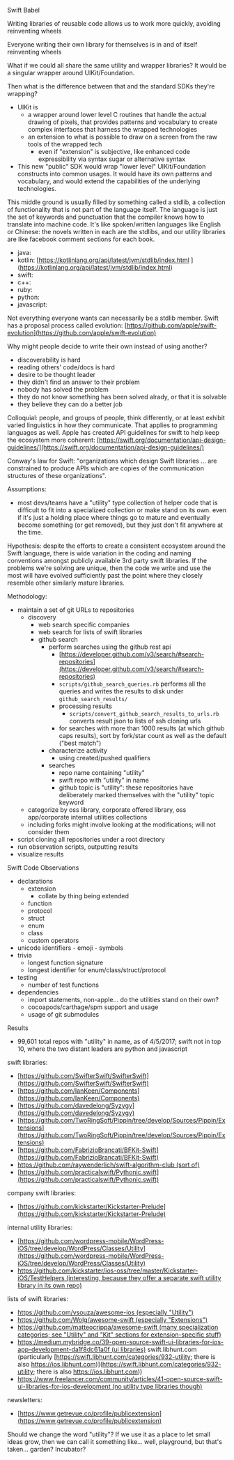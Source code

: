 Swift Babel

Writing libraries of reusable code allows us to work more quickly, avoiding reinventing wheels

Everyone writing their own library for themselves is in and of itself reinventing wheels

What if we could all share the same utility and wrapper libraries? It would be a singular wrapper around UIKit/Foundation.

Then what is the difference between that and the standard SDKs they're wrapping?

- UIKit is 
    - a wrapper around lower level C routines that handle the actual drawing of pixels, that provides patterns and vocabulary to create complex interfaces that harness the wrapped technologies
    - an extension to what is possible to draw on a screen from the raw tools of the wrapped tech
        - even if "extension" is subjective, like enhanced code expressibility via syntax sugar or alternative syntax
- This new "public" SDK would wrap "lower level" UIKit/Foundation constructs into common usages. It would have its own patterns and vocabulary, and would extend the capabilities of the underlying technologies.

This middle ground is usually filled by something called a stdlib, a collection of functionality that is not part of the language itself. The language is just the set of keywords and punctuation that the compiler knows how to translate into machine code. It's like spoken/written languages like English or Chinese: the novels written in each are the stdlibs, and our utility libraries are like facebook comment sections for each book.

- java: 
- kotlin: [https://kotlinlang.org/api/latest/jvm/stdlib/index.html \](https://kotlinlang.org/api/latest/jvm/stdlib/index.html)
- swift: 
- c++:
- ruby:
- python:
- javascript: 

Not everything everyone wants can necessarily be a stdlib member. Swift has a proposal process called evolution: [https://github.com/apple/swift-evolution](https://github.com/apple/swift-evolution)

Why might people decide to write their own instead of using another?

- discoverability is hard
- reading others' code/docs is hard
- desire to be thought leader
- they didn't find an answer to their problem
- nobody has solved the problem
- they do not know something has been solved alrady, or that it is solvable
- they believe they can do a better job

Colloquial: people, and groups of people, think differently, or at least exhibit varied linguistics in how they communicate. That applies to programming languages as well. Apple has created API guidelines for swift to help keep the ecosystem more coherent: [https://swift.org/documentation/api-design-guidelines/](https://swift.org/documentation/api-design-guidelines/)

Conway's law for Swift: "organizations which design Swift libraries ... are constrained to produce APIs which are copies of the communication structures of these organizations".

Assumptions:

- most devs/teams have a "utility" type collection of helper code that is difficult to fit into a specialized collection or make stand on its own. even if it's just a holding place where things go to mature and eventually become something (or get removed), but they just don't fit anywhere at the time.

Hypothesis: despite the efforts to create a consistent ecosystem around the Swift language, there is wide variation in the coding and naming conventions amongst publicly available 3rd party swift libraries. If the problems we're solving are unique, then the code we write and use the most will have evolved sufficiently past the point where they closely resemble other similarly mature libraries.

Methodology:

- maintain a set of git URLs to repositories
    - discovery
        - web search specific companies
        - web search for lists of swift libraries
        - github search
            - perform searches using the github rest api
                - [https://developer.github.com/v3/search/#search-repositories](https://developer.github.com/v3/search/#search-repositories)
                - `scripts/github_search_queries.rb` performs all the queries and writes the results to disk under `github_search_results/`
                - processing results
                  - `scripts/convert_github_search_results_to_urls.rb` converts result json to lists of ssh cloning urls
                - for searches with more than 1000 results (at which github caps results), sort by fork/star count as well as the default ("best match")
            - characterize activity
                - using created/pushed qualifiers
            - searches
                - repo name containing "utility"
                - swift repo with "utility" in name
                - github topic is "utility": these repositories have deliberately marked themselves with the "utility" topic keyword
    - categorize by oss library, corporate offered library, oss app/corporate internal utilities collections
    - including forks might involve looking at the modifications; will not consider them
- script cloning all repositories under a root directory
- run observation scripts, outputting results
- visualize results

Swift Code Observations

- declarations
    - extension
      - collate by thing being extended
    - function
    - protocol
    - struct
    - enum
    - class
    - custom operators
- unicode identifiers
        - emoji
        - symbols
- trivia
    - longest function signature
    - longest identifier for enum/class/struct/protocol 
- testing
    - number of test functions
- dependencies
    - import statements, non-apple... do the utilities stand on their own?
    - cocoapods/carthage/spm support and usage
    - usage of git submodules

Results

- 99,601 total repos with "utility" in name, as of 4/5/2017; swift not in top 10, where the two distant leaders are python and javascript

swift libraries:

- [https://github.com/SwifterSwift/SwifterSwift](https://github.com/SwifterSwift/SwifterSwift)
- [https://github.com/IanKeen/Components](https://github.com/IanKeen/Components)
- [https://github.com/davedelong/Syzygy](https://github.com/davedelong/Syzygy)
- [https://github.com/TwoRingSoft/Pippin/tree/develop/Sources/Pippin/Extensions](https://github.com/TwoRingSoft/Pippin/tree/develop/Sources/Pippin/Extensions)
- [https://github.com/FabrizioBrancati/BFKit-Swift](https://github.com/FabrizioBrancati/BFKit-Swift)
- [https://github.com/raywenderlich/swift-algorithm-club (sort of)](https://github.com/raywenderlich/swift-algorithm-club (sort of))
- [https://github.com/practicalswift/Pythonic.swift](https://github.com/practicalswift/Pythonic.swift)

company swift libraries:

- [https://github.com/kickstarter/Kickstarter-Prelude](https://github.com/kickstarter/Kickstarter-Prelude)

internal utility libraries:

- [https://github.com/wordpress-mobile/WordPress-iOS/tree/develop/WordPress/Classes/Utility](https://github.com/wordpress-mobile/WordPress-iOS/tree/develop/WordPress/Classes/Utility)
- [https://github.com/kickstarter/ios-oss/tree/master/Kickstarter-iOS/TestHelpers (interesting, because they offer a separate swift utility library in its own repo)](https://github.com/kickstarter/ios-oss/tree/master/Kickstarter-iOS/TestHelpers (interesting, because they offer a separate swift utility library in its own repo))

lists of swift libraries:

- [https://github.com/vsouza/awesome-ios (especially "Utility")](https://github.com/vsouza/awesome-ios (especially "Utility"))
- [https://github.com/Wolg/awesome-swift (especially "Extensions")](https://github.com/Wolg/awesome-swift (especially "Extensions"))
- [https://github.com/matteocrippa/awesome-swift (many specialization categories; see "Utility" and "Kit" sections for extension-specific stuff)](https://github.com/matteocrippa/awesome-swift (many specialization categories; see "Utility" and "Kit" sections for extension-specific stuff))
- [https://medium.mybridge.co/39-open-source-swift-ui-libraries-for-ios-app-development-da1f8dc61a0f (ui libraries)](https://medium.mybridge.co/39-open-source-swift-ui-libraries-for-ios-app-development-da1f8dc61a0f (ui libraries))
swift.libhunt.com (particularly [https://swift.libhunt.com/categories/932-utility; there is also https://ios.libhunt.com)](https://swift.libhunt.com/categories/932-utility; there is also https://ios.libhunt.com))
- [https://www.freelancer.com/community/articles/41-open-source-swift-ui-libraries-for-ios-development (no utility type libraries though)](https://www.freelancer.com/community/articles/41-open-source-swift-ui-libraries-for-ios-development (no utility type libraries though))

newsletters:

- [https://www.getrevue.co/profile/publicextension](https://www.getrevue.co/profile/publicextension)


Should we change the word "utility"? If we use it as a place to let small ideas grow, then we can call it something like... well, playground, but that's taken... garden? Incubator?